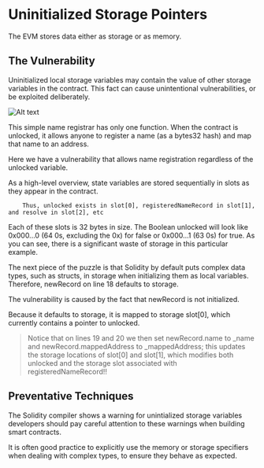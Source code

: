 # Uninitialized Storage Pointers

The EVM stores data either as storage or as memory.

## The Vulnerability

Uninitialized local storage variables may contain the value of other storage variables in the contract. This fact can cause unintentional vulnerabilities, or be exploited deliberately.

![Alt text](<../Common Attack Vectors/image/Uninitialized storage pointers/name\_registrar.png>)

This simple name registrar has only one function. When the contract is unlocked, it allows anyone to register a name (as a bytes32 hash) and map that name to an address.

Here we have a vulnerability that allows name registration regardless of the unlocked variable.

As a high-level overview, state variables are stored sequentially in slots as they appear in the contract.

```
    Thus, unlocked exists in slot[0], registeredNameRecord in slot[1], and resolve in slot[2], etc
```

Each of these slots is 32 bytes in size. The Boolean unlocked will look like 0x000...0 (64 0s, excluding the 0x) for false or 0x000...1 (63 0s) for true. As you can see, there is a significant waste of storage in this particular example.

The next piece of the puzzle is that Solidity by default puts complex data types, such as structs, in storage when initializing them as local variables. Therefore, newRecord on line 18 defaults to storage.

The vulnerability is caused by the fact that newRecord is not initialized.

Because it defaults to storage, it is mapped to storage slot\[0], which currently contains a pointer to unlocked.

> Notice that on lines 19 and 20 we then set newRecord.name to \_name and newRecord.mappedAddress to \_mappedAddress; this updates the storage locations of slot\[0] and slot\[1], which modifies both unlocked and the storage slot associated with registeredNameRecord!!

## Preventative Techniques

The Solidity compiler shows a warning for unintialized storage variables developers should pay careful attention to these warnings when building smart contracts.

It is often good practice to explicitly use the memory or storage specifiers when dealing with complex types, to ensure they behave as expected.

